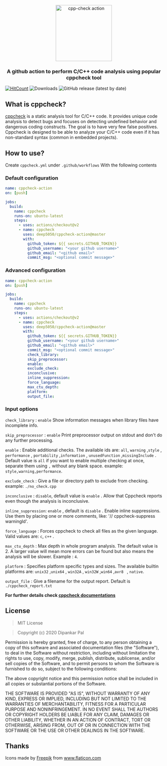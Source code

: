 <div align="center">
<p align="center"><a href="https://github.com/deep5050/cppcheck-action"><img src="https://i.imgur.com/bDs8nfo.png" title="cpp-check action" align="center" height="180px" width="180px" /></a></p>

<p align="center"><h3 align="center">A github action to perform C/C++ code analysis using popular cppcheck tool</h3></p>

</div>

[![HitCount](http://hits.dwyl.com/deep5050/cppcheck-action.svg)](http://hits.dwyl.com/deep5050/cppcheck-action)
![Downloads](https://img.shields.io/github/downloads/deep5050/cppcheck-action/total?style=flat-square)
![GitHub release (latest by date)](https://img.shields.io/github/v/release/deep5050/cppcheck-action?style=flat-square)



## What is cppcheck?

[cppcheck](https://github.com/danmar/cppcheck)  is a static analysis tool for C/C++ code. It provides unique code analysis to detect bugs and focuses on detecting undefined behavior and dangerous coding constructs.
The goal is to have very few false positives. Cppcheck is designed to be able to analyze your C/C++ code even if it has non-standard syntax (common in embedded projects).

## How to use?
Create ``cppcheck.yml`` under ``.github/workflows``
With the following contents

### Default configuration

```yml
name: cppcheck-action
on: [push]

jobs:
  build:
    name: cppcheck
    runs-on: ubuntu-latest
    steps:
      - uses: actions/checkout@v2
      - name: cppcheck
        uses: deep5050/cppcheck-action@master
        with:
          github_token: ${{ secrets.GITHUB_TOKEN}}
          github_username: "<your github username>"
          github_email: "<github email>"
          commit_msg: "<optional commit message>"

```
### Advanced configuration

```yml
name: cppcheck-action
on: [push]

jobs:
  build:
    name: cppcheck
    runs-on: ubuntu-latest
    steps:
      - uses: actions/checkout@v2
      - name: cppcheck
        uses: deep5050/cppcheck-action@master
        with:
          github_token: ${{ secrets.GITHUB_TOKEN}}
          github_username: "<your github username>"
          github_email: "<github email>"
          commit_msg: "<optional commit message>"
          check_library:
          skip_preprocessor:
          enable:
          exclude_check:
          inconclusive:
          inline_suppression:
          force_language:
          max_ctu_depth:
          platform:
          output_file:
```

### Input options

``check_library`` : ``enable`` Show information messages when library files have incomplete info.

``skip_preprocessor`` : ``enable`` Print preprocessor output on stdout and don't do any further processing.

``enable`` : Enable additional checks. The available ids are: ``all``, ``warning`` ,``style`` , ``performance`` , ``portability`` ,``information`` , ``unusedFunction`` ,``missingInclude`` . Default value is ``all`` if you want to enable multiple checking at once, separate them using ``,`` without any blank space.  example:  ``style,warning,performance``.

``exclude_check`` : Give a file or directory path to exclude from checking. example: ``./no_check.cpp``

``inconclusive`` : ``disable``,  default value is ``enable`` . Allow that Cppcheck reports even though the analysis is inconclusive.

``inline_suppression``: ``enable`` , default is ``disable`` . Enable inline suppressions. Use them by placing one or more comments, like: '// cppcheck-suppress warningId'.

``force_language`` : Forces cppcheck to check all files as the given language. Valid values are: ``c``, ``c++`` .

``max_ctu_depth`` :   Max depth in whole program analysis. The default value is 2. A larger value will mean more errors can be found but also means the analysis will be slower. Example : ``4``.

``platform`` : Specifies platform specific types and sizes. The available builtin platforms are: ``unix32`` ,``unix64`` , ``win32A`` , ``win32W`` ,``win64`` ,``avr8 `` , ``native``.

``output_file`` :  Give a filename for the output report. Default is ``./cppcheck_report.txt``



<b> For further details check [cppcheck documentations](http://cppcheck.sourceforge.net/manual.pdf) </b>
## License
>MIT License

>Copyright (c) 2020 Dipankar Pal

Permission is hereby granted, free of charge, to any person obtaining a copy
of this software and associated documentation files (the "Software"), to deal
in the Software without restriction, including without limitation the rights
to use, copy, modify, merge, publish, distribute, sublicense, and/or sell
copies of the Software, and to permit persons to whom the Software is
furnished to do so, subject to the following conditions:

The above copyright notice and this permission notice shall be included in all
copies or substantial portions of the Software.

THE SOFTWARE IS PROVIDED "AS IS", WITHOUT WARRANTY OF ANY KIND, EXPRESS OR
IMPLIED, INCLUDING BUT NOT LIMITED TO THE WARRANTIES OF MERCHANTABILITY,
FITNESS FOR A PARTICULAR PURPOSE AND NONINFRINGEMENT. IN NO EVENT SHALL THE
AUTHORS OR COPYRIGHT HOLDERS BE LIABLE FOR ANY CLAIM, DAMAGES OR OTHER
LIABILITY, WHETHER IN AN ACTION OF CONTRACT, TORT OR OTHERWISE, ARISING FROM,
OUT OF OR IN CONNECTION WITH THE SOFTWARE OR THE USE OR OTHER DEALINGS IN THE
SOFTWARE.

## Thanks
Icons made by <a href="https://www.flaticon.com/authors/freepik" title="Freepik">Freepik</a> from <a href="https://www.flaticon.com/" title="Flaticon"> www.flaticon.com</a>
